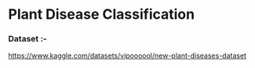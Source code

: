 # Plant Disease Classification
### Dataset :-
https://www.kaggle.com/datasets/vipoooool/new-plant-diseases-dataset
